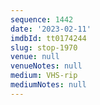 ```yaml
---
sequence: 1442
date: '2023-02-11'
imdbId: tt0174244
slug: stop-1970
venue: null
venueNotes: null
medium: VHS-rip
mediumNotes: null
---
```


